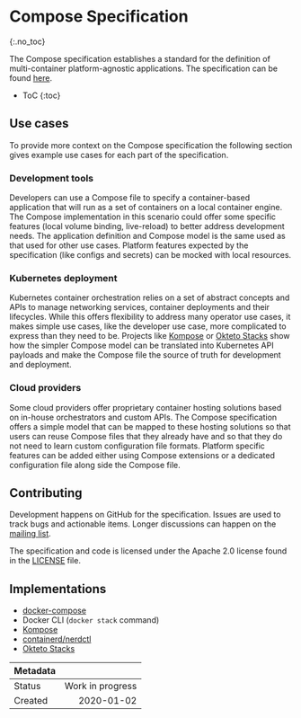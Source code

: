 # Compose Specification
{:.no_toc}

The Compose specification establishes a standard for the definition of
multi-container platform-agnostic applications. The specification can be found
[here](spec.md).

* ToC
{:toc}

## Use cases

To provide more context on the Compose specification the following section gives
example use cases for each part of the specification.

### Development tools

Developers can use a Compose file to specify a container-based application
that will run as a set of containers on a local container engine. The Compose
implementation in this scenario could offer some specific features (local
volume binding, live-reload) to better address development needs. The
application definition and Compose model is the same used as that used for other
use cases. Platform features expected by the specification (like configs and
secrets) can be mocked with local resources.

### Kubernetes deployment

Kubernetes container orchestration relies on a set of abstract concepts and
APIs to manage networking services, container deployments and their lifecycles.
While this offers flexibility to address many operator use cases, it makes
simple use cases, like the developer use case, more complicated to express than
they need to be. Projects like [Kompose](https://github.com/kubernetes/kompose)
or [Okteto Stacks](https://okteto.com/docs/reference/stacks) show how the
simpler Compose model can be translated into Kubernetes API payloads and make
the Compose file the source of truth for development and deployment.

### Cloud providers

Some cloud providers offer proprietary container hosting solutions based on
in-house orchestrators and custom APIs. The Compose specification offers a
simple model that can be mapped to these hosting solutions so that users can
reuse Compose files that they already have and so that they do not need to learn
custom configuration file formats. Platform specific features can be added
either using Compose extensions or a dedicated configuration file along side the
Compose file.

## Contributing

Development happens on GitHub for the specification. Issues are used to track
bugs and actionable items. Longer discussions can happen on the
[mailing list](https://groups.google.com/forum/#!forum/compose-spec).

The specification and code is licensed under the Apache 2.0 license found in the
[LICENSE](LICENSE) file.

## Implementations

* [docker-compose](https://github.com/docker/compose)
* Docker CLI (`docker stack` command)
* [Kompose](https://github.com/kubernetes/kompose)
* [containerd/nerdctl](https://github.com/containerd/nerdctl)
* [Okteto Stacks](https://okteto.com/docs/reference/stacks)

| Metadata |                  |
| -------- | ---------------: |
| Status   | Work in progress |
| Created  | 2020-01-02       |
